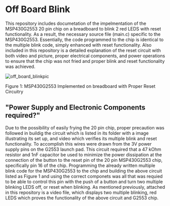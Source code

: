 # Off Board Blink
This repository includes documetation of the impelmentation of the MSP430G2553 20 pin chip on a breadboard to blink 2 red LEDS with reset functionality. As a result, the necessary source file (main.c) specific to the MSP430G2553. Essentially, the code programmed to the chip is identical to the multiple blink code, simply enhanced with reset functionality. Also included in this repository is a detailed explanation of the reset circuit with both video and picture, proper electrical components, and power operations to ensure that the chip was not fried and proper blink and reset functionality was achieved.


![off_board_blinkpic](https://user-images.githubusercontent.com/35699946/45919252-68d92800-be60-11e8-9ce9-e5060954dce8.jpeg)

Figure 1: MSP430G2553 Implemented on breadboard with Proper Reset Circuitry 






## "Power Supply and Electronic Components required?"
Due to the possibility of easily frying the 20 pin chip, proper precaution was followed in buildig the circuit which is listed in its folder with a image illustrating its set up, and video which verifies its multiple blink and reset functionality. To accomplish this wires were drawn from the 3V power supply pins on the G2553 launch pad. This circuit required that a 47 kOhm resistor and 1nF capacitor be used to minimize the power dissipation at the connection of the button to the reset pin of the 20 pin MSP430G2553 chip, specifically pin 16 of the chip. Programming the already written multiple blink code for the MSP430G2553 to the chip and building the above circuit listed as Figure 1 and using the correct componets was all that was requied to be able to control this pin with the push of a button and turn two multiple blinking LEDS off, or reset when blinking. As mentioned previously, attached in this repository is a video file, which displays two multiple blinking, red LEDS which proves the functionality of the above circuit and G2553 chip.
 
